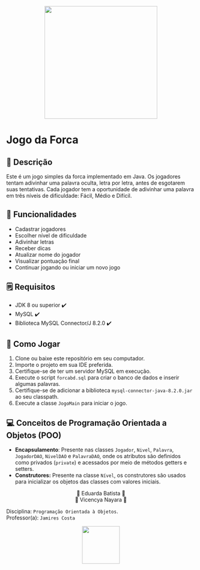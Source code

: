 <p align="center">
  <img src="https://github.com/MariaEduardaFB/Jogo-da-Forca/assets/133064900/2f9b75b6-d748-40c2-9606-4e4e57725de8"  width= "300" heigth= "300">
</p>

# Jogo da Forca

## 📌 Descrição
Este é um jogo simples da forca implementado em Java. Os jogadores tentam adivinhar uma palavra oculta, letra por letra, antes de esgotarem suas tentativas. Cada jogador tem a oportunidade de adivinhar uma palavra em três níveis de dificuldade: Fácil, Médio e Difícil.

## 📌 Funcionalidades
- Cadastrar jogadores
- Escolher nível de dificuldade
- Adivinhar letras
- Receber dicas
- Atualizar nome do jogador
- Visualizar pontuação final
- Continuar jogando ou iniciar um novo jogo

## 🗒️ Requisitos
- JDK 8 ou superior ✔️
- MySQL ✔️
- Biblioteca MySQL Connector/J 8.2.0 ✔️

## 🎲 Como Jogar
1. Clone ou baixe este repositório em seu computador.
2. Importe o projeto em sua IDE preferida.
3. Certifique-se de ter um servidor MySQL em execução.
4. Execute o script `forcabd.sql` para criar o banco de dados e inserir algumas palavras.
5. Certifique-se de adicionar a biblioteca `mysql-connector-java-8.2.0.jar` ao seu classpath.
6. Execute a classe `JogoMain` para iniciar o jogo.


## 💻 Conceitos de Programação Orientada a Objetos (POO)
- **Encapsulamento**: Presente nas classes `Jogador`, `Nivel`, `Palavra`, `JogadorDAO`, `NivelDAO` e `PalavraDAO`, onde os atributos são definidos como privados (`private`) e acessados por meio de métodos getters e setters.
- **Construtores:** Presente na classe `Nível`, os construtores são usados para inicializar os objetos das classes com valores iniciais.

<p align="center">
🌻 Eduarda Batista 🌻
  <br>
🌹 Vicencya Nayara 🌹
</p>

<p align= "center">
  
Disciplina: `Programação Orientada à Objetos`.
<br>
Professor(a): `Jamires Costa`
</p>




<p align="center">
  <img src="https://github.com/MariaEduardaFB/Jogo-da-Forca/assets/133064900/526534bd-7346-4cc2-93d1-6f7c1181cafa"  width= "100" heigth= "100">
</p>


